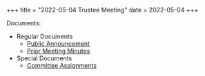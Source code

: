 +++
title = "2022-05-04 Trustee Meeting"
date = 2022-05-04
+++

Documents:

<ul>
<li>Regular Documents
<ul>
<li><a href="../../meeting_announce/20220504.pdf">Public Announcement</a></li>
<li><a href="../../minutes/20220406.docx">Prior Meeting Minutes</a></li>
</ul>
</li>
<li>Special Documents
<ul>
<li><a href="../../committees/Trustee_Committees_20220430.docx">Committee Assignments</a></li>
</ul>
</li>
</ul>
